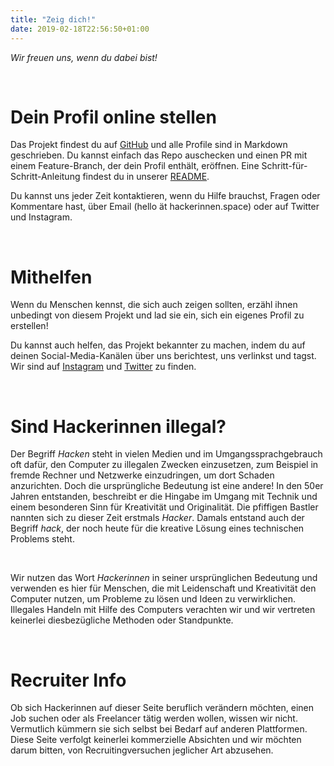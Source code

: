 ```yaml
---
title: "Zeig dich!"
date: 2019-02-18T22:56:50+01:00
---
```


<p><i>Wir freuen uns, wenn du dabei bist!</i></p><br>

<h1 class="is-size-4">Dein Profil online stellen</h1>

<p>Das Projekt findest du auf <a href="https://github.com/normade/hackerinnen" target="_blank" rel="noopener noreferrer">GitHub</a> und alle Profile sind in Markdown geschrieben. Du kannst einfach das Repo auschecken und einen PR mit einem Feature-Branch, der dein Profil enthält, eröffnen. Eine Schritt-für-Schritt-Anleitung findest du in unserer <a href="https://github.com/normade/hackerinnen/blob/master/README.md" target="_blank" rel="noopener noreferrer">README</a>.

<p>Du kannst uns jeder Zeit kontaktieren, wenn du Hilfe brauchst, Fragen oder Kommentare hast, über Email (hello ät hackerinnen.space) oder auf Twitter und Instagram.</p>
<br>

<h1 class="is-size-4">Mithelfen</h1>
<p>Wenn du Menschen kennst, die sich auch zeigen sollten, erzähl ihnen unbedingt von diesem Projekt und lad sie ein, sich ein eigenes Profil zu erstellen!</p>
<p>Du kannst auch helfen, das Projekt bekannter zu machen, indem du auf deinen Social-Media-Kanälen über uns berichtest, uns verlinkst und tagst. Wir sind auf <a href="https://instagram.com/hackerinnen.space" target="_blank" rel="noopener noreferrer">Instagram</a> und <a href="https://twitter.com/hackerinnen" target="_blank" rel="noopener noreferrer">Twitter</a> zu finden.</p>
<br>

<h1 class="is-size-4">Sind Hackerinnen illegal?</h1>

<p>Der Begriff <i>Hacken</i> steht in vielen Medien und im Umgangssprachgebrauch oft dafür, den Computer zu illegalen Zwecken einzusetzen, zum Beispiel in fremde Rechner und Netzwerke einzudringen, um dort Schaden anzurichten.
Doch die ursprüngliche Bedeutung ist eine andere! In den 50er Jahren entstanden, beschreibt er die Hingabe im Umgang mit Technik und einem besonderen Sinn für Kreativität und Originalität. Die pfiffigen Bastler nannten sich zu dieser Zeit erstmals <i>Hacker</i>. Damals entstand auch der Begriff <i>hack</i>, der noch heute für die kreative Lösung eines technischen Problems steht.</p>
<br>
<p>Wir nutzen das Wort <i>Hackerinnen</i> in seiner ursprünglichen Bedeutung und verwenden es hier für Menschen, die mit Leidenschaft und Kreativität den Computer nutzen, um Probleme zu lösen und Ideen zu verwirklichen. Illegales Handeln mit Hilfe des Computers verachten wir und wir vertreten keinerlei diesbezügliche Methoden oder Standpunkte.</p>
<br>

<h1 class="is-size-4">Recruiter Info</h1>

<p>Ob sich Hackerinnen auf dieser Seite beruflich verändern möchten, einen Job suchen oder als Freelancer tätig werden wollen, wissen wir nicht. Vermutlich kümmern sie sich selbst bei Bedarf auf anderen Plattformen. Diese Seite verfolgt keinerlei kommerzielle Absichten und wir möchten darum bitten, von Recruitingversuchen jeglicher Art abzusehen.</p>
